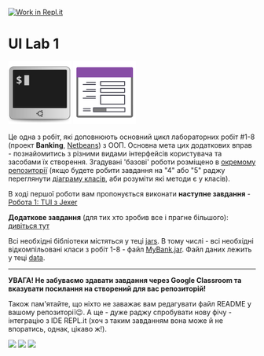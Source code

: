 [![Work in Repl.it](https://classroom.github.com/assets/work-in-replit-14baed9a392b3a25080506f3b7b6d57f295ec2978f6f33ec97e36a161684cbe9.svg)](https://classroom.github.com/online_ide?assignment_repo_id=2837762&assignment_repo_type=AssignmentRepo)
# UI Lab 1
![](terminal-icon.png)
![](gui-icon.png)

Це одна з робіт, які доповнюють основний цикл лабораторних робіт #1-8 (проект **Banking**, [Netbeans](https://netbeans.org/)) з ООП.  Основна мета цих додаткових вправ - познайомитись з різними видами інтерфейсів користувача та засобами їх створення. Згадувані 'базові' роботи розміщено в [окремому репозиторії](https://github.com/liketaurus/OOP-JAVA) (якщо будете робити завдання на "4" або "5" раджу переглянути [діаграму класів](https://github.com/liketaurus/OOP-JAVA/blob/master/MyBank.png), аби розуміти які методи є у класів).

В ході першої роботи вам пропонується виконати **наступне завдання** - [Робота 1: TUI з Jexer](https://github.com/ppc-ntu-khpi/TUI-Lab1-Starter/blob/master/Lab%201%20-TUI/Lab%201.md)
  
**Додаткове завдання** (для тих хто зробив все і прагне більшого): [дивіться тут](https://github.com/ppc-ntu-khpi/TUI-Lab1-Starter/blob/master/Lab%201%20-TUI/Lab%201%20-%20add.md)

Всі необхідні бібліотеки містяться у теці [jars](https://github.com/ppc-ntu-khpi/TUI-Lab1-Starter/tree/master/jars). В тому числі - всі необхідні відкомпільовані класи з робіт 1-8 - файл [MyBank.jar](https://github.com/ppc-ntu-khpi/TUI-Lab1-Starter/blob/master/jars/MyBank.jar). Файл даних лежить у теці [data](https://github.com/ppc-ntu-khpi/TUI-Lab1-Starter/tree/master/data).

---
**УВАГА! Не забуваємо здавати завдання через Google Classroom та вказувати посилання на створений для вас репозиторій!**

Також пам'ятайте, що ніхто не заважає вам редагувати файл README у вашому репозиторії😉.
А ще - дуже раджу спробувати нову фічу - інтеграцію з IDE REPL.it (хоч з таким завданням вона може й не впоратись, однак, цікаво ж!).

![](https://img.shields.io/badge/Made%20with-JAVA-red.svg)
![](https://img.shields.io/badge/Made%20with-%20Netbeans-brightgreen.svg)
![](https://img.shields.io/badge/Made%20at-PPC%20NTU%20%22KhPI%22-blue.svg) 
